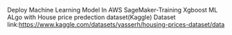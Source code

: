 Deploy Machine Learning Model In AWS SageMaker-Training Xgboost ML ALgo  with House price predection dataset(Kaggle)
Dataset link:https://www.kaggle.com/datasets/yasserh/housing-prices-dataset/data
